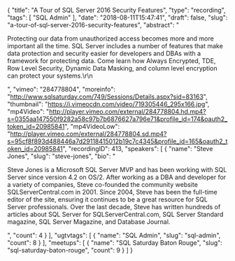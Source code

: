 {
  "title": "A Tour of SQL Server 2016 Security Features",
  "type": "recording",
  "tags": [
    "SQL Admin"
  ],
  "date": "2018-08-11T15:47:41",
  "draft": false,
  "slug": "a-tour-of-sql-server-2016-security-features",
  "abstract": "<p>Protecting our data from unauthorized access becomes more and more important all the time. SQL Server includes a number of features that make data protection and security easier for developers and DBAs with a framework for protecting data. Come learn how Always Encrypted, TDE, Row Level Security, Dynamic Data Masking, and column level encryption can protect your systems.\r\n</p>",
  "vimeo": "284778804",
  "moreinfo": "http://www.sqlsaturday.com/749/Sessions/Details.aspx?sid=83163",
  "thumbnail": "https://i.vimeocdn.com/video/719305446_295x166.jpg",
  "mp4Video": "http://player.vimeo.com/external/284778804.hd.mp4?s=0355aa147550f9282a58c97b7b6876627a796e71&profile_id=174&oauth2_token_id=20985841",
  "mp4VideoLow": "http://player.vimeo.com/external/284778804.sd.mp4?s=95cf8f893d488446a7d29118415012b19c7c4345&profile_id=165&oauth2_token_id=20985841",
  "recordingID": 413,
  "speakers": [
    {
      "name": "Steve Jones",
      "slug": "steve-jones",
      "bio": "<p>Steve Jones is a Microsoft SQL Server MVP and has been working with SQL Server since version 4.2 on OS/2. After working as a DBA and developer for a variety of companies, Steve co-founded the community website SQLServerCentral.com in 2001. Since 2004, Steve has been the full-time editor of the site, ensuring it continues to be a great resource for SQL Server professionals. Over the last decade, Steve has written hundreds of articles about SQL Server for SQLServerCentral.com, SQL Server Standard magazine, SQL Server Magazine, and Database Journal.</p>",
      "count": 4
    }
  ],
  "ugtvtags": [
    {
      "name": "SQL Admin",
      "slug": "sql-admin",
      "count": 8
    }
  ],
  "meetups": [
    {
      "name": "SQL Saturday Baton Rouge",
      "slug": "sql-saturday-baton-rouge",
      "count": 9
    }
  ]
}